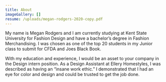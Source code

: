 ```yaml
---
title: About
imageGallery: []
resume: /uploads/megan-rodgers-2020-copy.pdf
---
```

My name is Megan Rodgers and I am currently studying at Kent State University for Fashion Design and have a bachelor’s degree in Fashion Merchandising. I was chosen as one of the top 20 students in my Junior class to submit for CFDA and Joes Black Book.

With my education and experience, I would be an asset to your company in the Design intern position. As a Design Assistant at Ellery Homestyles, I was described as having an “insane work ethic.” I demonstrated that I had an eye for color and design and could be trusted to get the job done.
